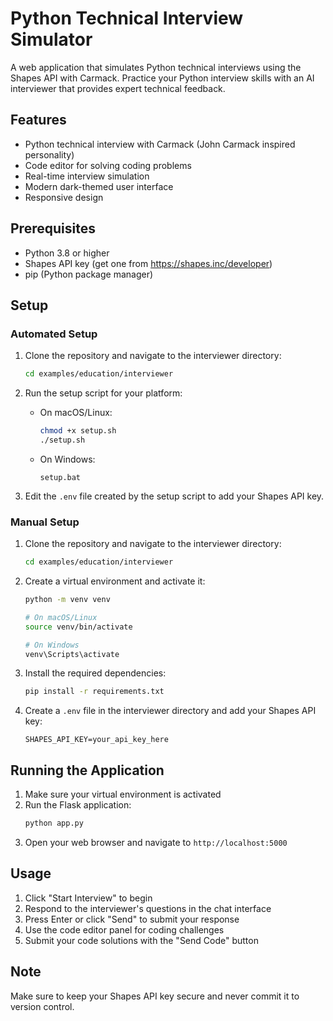 # Python Technical Interview Simulator

A web application that simulates Python technical interviews using the Shapes API with Carmack. Practice your Python interview skills with an AI interviewer that provides expert technical feedback.

## Features

- Python technical interview with Carmack (John Carmack inspired personality)
- Code editor for solving coding problems
- Real-time interview simulation
- Modern dark-themed user interface
- Responsive design

## Prerequisites

- Python 3.8 or higher
- Shapes API key (get one from https://shapes.inc/developer)
- pip (Python package manager)

## Setup

### Automated Setup
1. Clone the repository and navigate to the interviewer directory:
   ```bash
   cd examples/education/interviewer
   ```

2. Run the setup script for your platform:
   - On macOS/Linux:
     ```bash
     chmod +x setup.sh
     ./setup.sh
     ```
   - On Windows:
     ```
     setup.bat
     ```

3. Edit the `.env` file created by the setup script to add your Shapes API key.

### Manual Setup
1. Clone the repository and navigate to the interviewer directory:
   ```bash
   cd examples/education/interviewer
   ```

2. Create a virtual environment and activate it:
   ```bash
   python -m venv venv
   
   # On macOS/Linux
   source venv/bin/activate
   
   # On Windows
   venv\Scripts\activate
   ```

3. Install the required dependencies:
   ```bash
   pip install -r requirements.txt
   ```

4. Create a `.env` file in the interviewer directory and add your Shapes API key:
   ```
   SHAPES_API_KEY=your_api_key_here
   ```

## Running the Application

1. Make sure your virtual environment is activated
2. Run the Flask application:
   ```bash
   python app.py
   ```
3. Open your web browser and navigate to `http://localhost:5000`

## Usage

1. Click "Start Interview" to begin
2. Respond to the interviewer's questions in the chat interface
3. Press Enter or click "Send" to submit your response
4. Use the code editor panel for coding challenges
5. Submit your code solutions with the "Send Code" button

## Note

Make sure to keep your Shapes API key secure and never commit it to version control. 